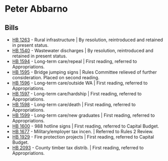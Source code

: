 # Peter Abbarno
## Bills
* [HB 1263](/bill/2021-22/hb/1263/) - Rural infrastructure | By resolution, reintroduced and retained in present status.
* [HB 1540](/bill/2021-22/hb/1540/) - Wastewater discharges | By resolution, reintroduced and retained in present status.
* [HB 1594](/bill/2021-22/hb/1594/) - Long-term care/repeal | First reading, referred to Appropriations.
* [HB 1595](/bill/2021-22/hb/1595/) - Bridge jumping signs | Rules Committee relieved of further consideration.  Placed on second reading.
* [HB 1596](/bill/2021-22/hb/1596/) - Long-term care/outside WA | First reading, referred to Appropriations.
* [HB 1597](/bill/2021-22/hb/1597/) - Long-term care/hardship | First reading, referred to Appropriations.
* [HB 1598](/bill/2021-22/hb/1598/) - Long-term care/death | First reading, referred to Appropriations.
* [HB 1599](/bill/2021-22/hb/1599/) - Long-term care/new graduates | First reading, referred to Appropriations.
* [HB 1600](/bill/2021-22/hb/1600/) - 988 hotline signs | First reading, referred to Capital Budget.
* [HB 1677](/bill/2021-22/hb/1677/) - Military/employer tax incen. | Referred to Rules 2 Review.
* [HB 1929](/bill/2021-22/hb/1929/) - Fire protection projects | First reading, referred to Capital Budget.
* [HB 2093](/bill/2021-22/hb/2093/) - County timber tax distrib. | First reading, referred to Appropriations.
